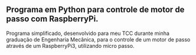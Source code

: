 ## Programa em Python para controle de motor de passo com RaspberryPi.

Programa simplificado, desenvolvido para meu TCC durante minha graduação de Engenharia Mecânica, para o controle de um motor de passo através de um RaspberryPi3, utilizando micro passo.
